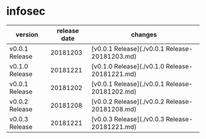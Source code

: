 # infosec	


|version|release date|changes|
|---|---|---|
|v0.0.1 Release|20181203|[v0.0.1 Release](./v0.0.1 Release-20181203.md)|
|v0.1.0 Release|20181221|[v0.1.0 Release](./v0.1.0 Release-20181221.md)|
|v0.0.1 Release|20181202|[v0.0.1 Release](./v0.0.1 Release-20181202.md)|
|v0.0.2 Release|20181208|[v0.0.2 Release](./v0.0.2 Release-20181208.md)|
|v0.0.3 Release|20181221|[v0.0.3 Release](./v0.0.3 Release-20181221.md)|
